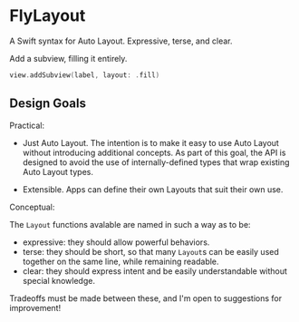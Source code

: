 # FlyLayout

A Swift syntax for Auto Layout. Expressive, terse, and clear.

Add a subview, filling it entirely.
```Swift
view.addSubview(label, layout: .fill)
```

## Design Goals

Practical:

- Just Auto Layout. The intention is to make it easy to use Auto Layout without introducing additional concepts.
As part of this goal, the API is designed to avoid the use of internally-defined types that wrap existing Auto Layout types.

- Extensible. Apps can define their own Layouts that suit their own use.


Conceptual:

The `Layout` functions avalable are named in such a way as to be:

- expressive: they should allow powerful behaviors.
- terse: they should be short, so that many `Layout`s can be easily used together on the same line, while remaining readable.
- clear: they should express intent and be easily understandable without special knowledge.

Tradeoffs must be made between these, and I'm open to suggestions for improvement!

